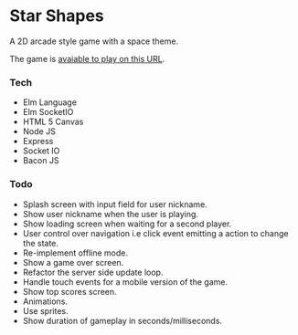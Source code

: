 # Star Shapes

A 2D arcade style game with a space theme.

The game is [avaiable to play on this URL](https://star-shapes.herokuapp.com/ "Star Shapes URL").

### Tech
- Elm Language
- Elm SocketIO
- HTML 5 Canvas
- Node JS
- Express
- Socket IO
- Bacon JS

### Todo

- Splash screen with input field for user nickname.
- Show user nickname when the user is playing.
- Show loading screen when waiting for a second player.
- User control over navigation i.e click event emitting a action to change the state.
- Re-implement offline mode.
- Show a game over screen.
- Refactor the server side update loop.
- Handle touch events for a mobile version of the game.
- Show top scores screen.
- Animations.
- Use sprites.
- Show duration of gameplay in seconds/milliseconds.
